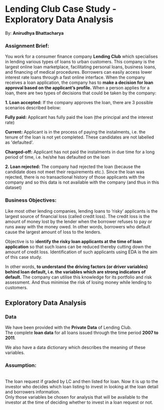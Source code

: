 # Lending Club Case Study - Exploratory Data Analysis

By: 
**Anirudhya Bhattacharya**

### Assignment Brief:

You work for a consumer finance company **Lending Club** which specialises in lending various types of loans to urban customers. This company is the largest online loan marketplace, facilitating personal loans, business loans, and financing of medical procedures. Borrowers can easily access lower interest rate loans through a fast online interface. When the company receives a loan application, the company has to **make a decision for loan approval based on the applicant’s profile.**
When a person applies for a loan, there are two types of decisions that could be taken by the company:

**1. Loan accepted:** If the company approves the loan, there are 3 possible scenarios described below:

**Fully paid:** Applicant has fully paid the loan (the principal and the interest rate)

**Current:** Applicant is in the process of paying the instalments, i.e. the tenure of the loan is not yet completed. These candidates are not labelled as 'defaulted'.

**Charged-off:** Applicant has not paid the instalments in due time for a long period of time, i.e. he/she has defaulted on the loan 

**2. Loan rejected:** The company had rejected the loan (because the candidate does not meet their requirements etc.). Since the loan was rejected, there is no transactional history of those applicants with the company and so this data is not available with the company (and thus in this dataset)

### Business Objectives:
Like most other lending companies, lending loans to ‘risky’ applicants is the largest source of financial loss (called credit loss). The credit loss is the amount of money lost by the lender when the borrower refuses to pay or runs away with the money owed. In other words, borrowers who default cause the largest amount of loss to the lenders.

Objective is to i**dentify the risky loan applicants at the time of loan application** so that such loans can be reduced thereby cutting down the amount of credit loss. Identification of such applicants using EDA is the aim of this case study.

In other words, **to understand the driving factors (or driver variables) behind loan default, i.e. the variables which are strong indicators of default.**  The company can utilise this knowledge for its portfolio and risk assessment. And thus minimise the risk of losing money while lending to customers.

## Exploratory Data Analysis

### Data

We have been provided with the **Private Data** of Lending Club.
<br>The complete **loan data** for all loans issued through the time period **2007 to 2011**.

We also have a data dictionary which describes the meaning of these variables.

### Assumption: 
<br>The loan request if graded by LC and then listed for loan. Now it is up to the investor who decides which loan listing to invest in looking at the loan detail and borrowers information.
<br>Only those variables be chosen for analysis that will be available to the investor at the time of deciding whether to invest in a loan request or not.
